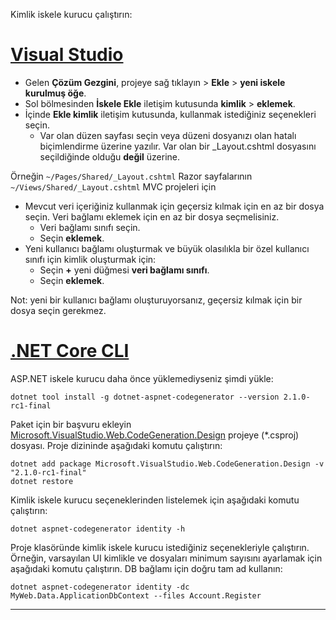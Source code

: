 Kimlik iskele kurucu çalıştırın:

# <a name="visual-studiotabvisual-studio"></a>[Visual Studio](#tab/visual-studio) 

* Gelen **Çözüm Gezgini**, projeye sağ tıklayın > **Ekle** > **yeni iskele kurulmuş öğe**.
* Sol bölmesinden **İskele Ekle** iletişim kutusunda **kimlik** > **eklemek**.
* İçinde **Ekle kimlik** iletişim kutusunda, kullanmak istediğiniz seçenekleri seçin.
  * Var olan düzen sayfası seçin veya düzeni dosyanızı olan hatalı biçimlendirme üzerine yazılır. Var olan bir _Layout.cshtml dosyasını seçildiğinde olduğu **değil** üzerine.

 Örneğin `~/Pages/Shared/_Layout.cshtml` Razor sayfalarının `~/Views/Shared/_Layout.cshtml` MVC projeleri için 
* Mevcut veri içeriğiniz kullanmak için geçersiz kılmak için en az bir dosya seçin. Veri bağlamı eklemek için en az bir dosya seçmelisiniz. 
  * Veri bağlamı sınıfı seçin.
  * Seçin **eklemek**.
* Yeni kullanıcı bağlamı oluşturmak ve büyük olasılıkla bir özel kullanıcı sınıfı için kimlik oluşturmak için:
  * Seçin **+** yeni düğmesi **veri bağlamı sınıfı**.
  * Seçin **eklemek**.
  
Not: yeni bir kullanıcı bağlamı oluşturuyorsanız, geçersiz kılmak için bir dosya seçin gerekmez.

# <a name="net-core-clitabnetcore-cli"></a>[.NET Core CLI](#tab/netcore-cli)

ASP.NET iskele kurucu daha önce yüklemediyseniz şimdi yükle:

```cli
dotnet tool install -g dotnet-aspnet-codegenerator --version 2.1.0-rc1-final
```

Paket için bir başvuru ekleyin [Microsoft.VisualStudio.Web.CodeGeneration.Design](https://www.nuget.org/packages/Microsoft.VisualStudio.Web.CodeGeneration.Design/) projeye (\*.csproj) dosyası. Proje dizininde aşağıdaki komutu çalıştırın:

```cli
dotnet add package Microsoft.VisualStudio.Web.CodeGeneration.Design -v "2.1.0-rc1-final"
dotnet restore
```

Kimlik iskele kurucu seçeneklerinden listelemek için aşağıdaki komutu çalıştırın:

```cli
dotnet aspnet-codegenerator identity -h
```

Proje klasöründe kimlik iskele kurucu istediğiniz seçenekleriyle çalıştırın. Örneğin, varsayılan UI kimlikle ve dosyaları minimum sayısını ayarlamak için aşağıdaki komutu çalıştırın. DB bağlamı için doğru tam ad kullanın:

```cli
dotnet aspnet-codegenerator identity -dc MyWeb.Data.ApplicationDbContext --files Account.Register
```
-------------
